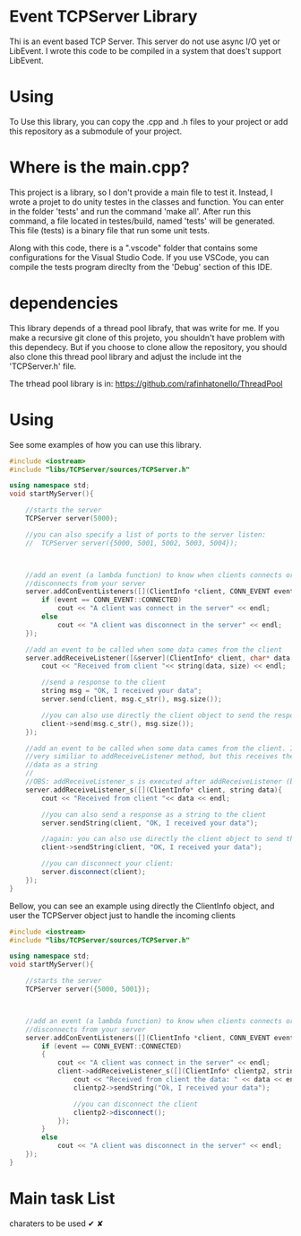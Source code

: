 # Event TCPServer Library
Thi is an event based TCP Server. This server do not use async I/O yet or LibEvent. I wrote this code to be compiled in a system that does't support LibEvent.

# Using
To Use this library, you can copy the .cpp and .h files to your project or add this repository as a submodule of your project.

# Where is the main.cpp?
This project is a library, so I don't provide a main file to test it. Instead, I wrote a projet to do unity testes in the classes and function.
You can enter in the folder 'tests' and run the command 'make all'. After run this command, a file located in testes/build, named 'tests' will
be generated. This file (tests) is a binary file that run some unit tests. 

Along with this code, there is a ".vscode" folder that contains some configurations for the Visual Studio Code. If you use VSCode, you can compile the tests program direclty from the 'Debug' section of this IDE.

# dependencies
This library depends of a thread pool librafy, that was write for me. If you make a recursive git clone of this projeto, you shouldn't have problem with this dependecy. But if you choose to clone allow the repository, you should also clone this thread pool library and adjust the include int the 'TCPServer.h' file.

The trhead pool library is in: https://github.com/rafinhatonello/ThreadPool

# Using

See some examples of how you can use this library.

```c++
#include <iostream>
#include "libs/TCPServer/sources/TCPServer.h"

using namespace std;
void startMyServer(){

    //starts the server
    TCPServer server(5000);

    //you can also specify a list of ports to the server listen:
    //  TCPServer server({5000, 5001, 5002, 5003, 5004});



    //add an event (a lambda function) to know when clients connects or
    //disconnects from your server
    server.addConEventListeners([](ClientInfo *client, CONN_EVENT event){
        if (event == CONN_EVENT::CONNECTED)
            cout << "A client was connect in the server" << endl;
        else
            cout << "A client was disconnect in the server" << endl;
    });

    //add an event to be called when some data cames from the client
    server.addReceiveListener([&server](ClientInfo* client, char* data, size_t size){
        cout << "Received from client "<< string(data, size) << endl;

        //send a response to the client
        string msg = "OK, I received your data";
        server.send(client, msg.c_str(), msg.size());

        //you can also use directly the client object to send the response
        client->send(msg.c_str(), msg.size());
    });

    //add an event to be called when some data cames from the client. Is
    //very similiar to addReceiveListener method, but this receives the
    //data as a string
    //
    //OBS: addReceiveListener_s is executed after addReceiveListener (both on the ClientInfo and TCPServer objects)
    server.addReceiveListener_s([](ClientInfo* client, string data){
        cout << "Received from client "<< data << endl;

        //you can also send a response as a string to the client
        server.sendString(client, "OK, I received your data");

        //again: you can also use directly the client object to send the response
        client->sendString(client, "OK, I received your data");

        //you can disconnect your client:
        server.disconnect(client);
    });
}
```

Bellow, you can see an example using directly the ClientInfo object, and user the TCPServer object just to handle the incoming clients

```c++
#include <iostream>
#include "libs/TCPServer/sources/TCPServer.h"

using namespace std;
void startMyServer(){

    //starts the server
    TCPServer server({5000, 5001});



    //add an event (a lambda function) to know when clients connects or
    //disconnects from your server
    server.addConEventListeners([](ClientInfo *client, CONN_EVENT event){
        if (event == CONN_EVENT::CONNECTED)
        {
            cout << "A client was connect in the server" << endl;
            client->addReceiveListener_s([](ClientInfo* clientp2, string data){
                cout << "Received from client the data: " << data << endl;
                clientp2->sendString("Ok, I received your data");

                //you can disconnect the client
                clientp2->disconnect();
            });
        }
        else
            cout << "A client was disconnect in the server" << endl;
    });
}
```

# Main task List
charaters to be used ✔ ✘
